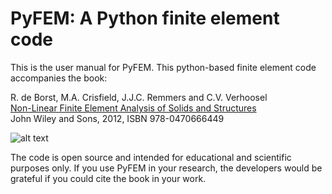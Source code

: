 # PyFEM: A Python finite element code

This is the user manual for PyFEM. This python-based finite element code accompanies the book:

R. de Borst, M.A. Crisfield, J.J.C. Remmers and C.V. Verhoosel<br>
[Non-Linear Finite Element Analysis of Solids and Structures](https://www.wiley.com/en-us/Nonlinear+Finite+Element+Analysis+of+Solids+and+Structures%2C+2nd+Edition-p-9780470666449)
<br>John Wiley and Sons, 2012, ISBN 978-0470666449

![alt text](https://media.wiley.com/product_data/coverImage300/47/04706664/0470666447.jpg)

The code is open source and intended for educational and scientific purposes only.
If you use PyFEM in your research, the 
developers would be grateful if you could cite the book in your work.
